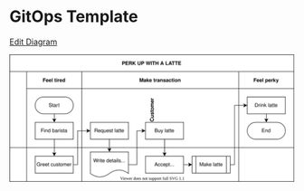 # GitOps Template

[Edit Diagram](https://app.diagrams.net/#Hdkopec%2Fgitops-template%2Fmain%2Fgitops-workflow.drawio)

![workflow diagram](gitops-workflow.drawio.svg)
